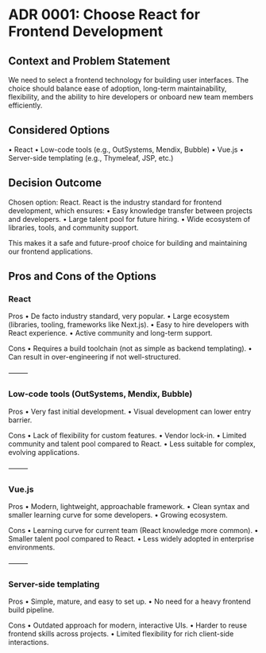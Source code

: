 # ADR 0001: Choose React for Frontend Development

## Context and Problem Statement

We need to select a frontend technology for building user interfaces. The choice should balance ease of adoption, long-term maintainability, flexibility, and the ability to hire developers or onboard new team members efficiently.

## Considered Options
•	React
•	Low-code tools (e.g., OutSystems, Mendix, Bubble)
•	Vue.js
•	Server-side templating (e.g., Thymeleaf, JSP, etc.)

## Decision Outcome

Chosen option: React.
React is the industry standard for frontend development, which ensures:
•	Easy knowledge transfer between projects and developers.
•	Large talent pool for future hiring.
•	Wide ecosystem of libraries, tools, and community support.

This makes it a safe and future-proof choice for building and maintaining our frontend applications.

## Pros and Cons of the Options

### React

Pros
•	De facto industry standard, very popular.
•	Large ecosystem (libraries, tooling, frameworks like Next.js).
•	Easy to hire developers with React experience.
•	Active community and long-term support.

Cons
•	Requires a build toolchain (not as simple as backend templating).
•	Can result in over-engineering if not well-structured.

⸻

### Low-code tools (OutSystems, Mendix, Bubble)

Pros
•	Very fast initial development.
•	Visual development can lower entry barrier.

Cons
•	Lack of flexibility for custom features.
•	Vendor lock-in.
•	Limited community and talent pool compared to React.
•	Less suitable for complex, evolving applications.

⸻

### Vue.js

Pros
•	Modern, lightweight, approachable framework.
•	Clean syntax and smaller learning curve for some developers.
•	Growing ecosystem.

Cons
•	Learning curve for current team (React knowledge more common).
•	Smaller talent pool compared to React.
•	Less widely adopted in enterprise environments.

⸻

### Server-side templating

Pros
•	Simple, mature, and easy to set up.
•	No need for a heavy frontend build pipeline.

Cons
•	Outdated approach for modern, interactive UIs.
•	Harder to reuse frontend skills across projects.
•	Limited flexibility for rich client-side interactions.